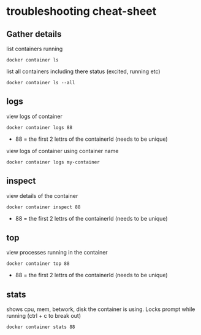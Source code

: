 # troubleshooting cheat-sheet

## Gather details

list containers running

``` posh
docker container ls
```

list all containers including there status (excited, running etc)

``` posh
docker container ls --all
```

## logs

view logs of container

``` posh
docker container logs 88
```

- 88 = the first 2 lettrs of the containerId (needs to be unique)

view logs of container using container name

``` posh
docker container logs my-container
```

## inspect

view details of the container

``` posh
docker container inspect 88
```

- 88 = the first 2 lettrs of the containerId (needs to be unique)

## top

view processes running in the container

``` posh
docker container top 88
```

- 88 = the first 2 lettrs of the containerId (needs to be unique)

## stats

shows cpu, mem, betwork, disk the container is using. Locks prompt while running (ctrl + c to break out)

``` posh
docker container stats 88
```
